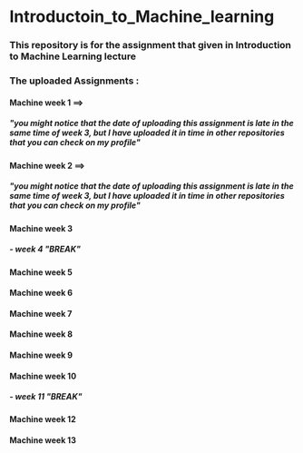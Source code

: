 # Introductoin_to_Machine_learning
### This repository is for the assignment that given in Introduction to Machine Learning lecture

### The uploaded Assignments :
#### Machine week 1 ==> 
   ##### "you might notice that the date of uploading this assignment is late in the same time of week 3, but I have uploaded it in time in other repositories that you can check on my profile"
#### Machine week 2 ==>
   ##### "you might notice that the date of uploading this assignment is late in the same time of week 3, but I have uploaded it in time in other repositories that you can check on my profile"
#### Machine week 3
##### - week 4 "BREAK" 
#### Machine week 5
#### Machine week 6
#### Machine week 7
#### Machine week 8
#### Machine week 9
#### Machine week 10
##### - week 11 "BREAK" 
#### Machine week 12
#### Machine week 13
